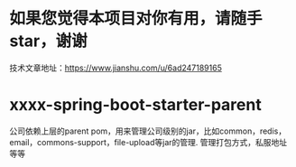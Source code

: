 # 如果您觉得本项目对你有用，请随手star，谢谢
技术文章地址：https://www.jianshu.com/u/6ad247189165

# xxxx-spring-boot-starter-parent
公司依赖上层的parent pom，用来管理公司级别的jar，比如common，redis，email，commons-support，file-upload等jar的管理.
管理打包方式，私服地址等等
